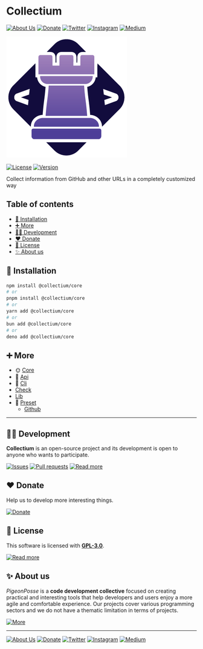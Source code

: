 # Collectium

[![About Us](https://img.shields.io/badge/About%20Us-grey?style=for-the-badge&logoColor=white)](https://pigeonposse.com?popup=about)
[![Donate](https://img.shields.io/badge/Donate-pink?style=for-the-badge&logoColor=white)](https://pigeonposse.com/?popup=donate)
[![Twitter](https://img.shields.io/badge/Twitter-black?style=for-the-badge&logoColor=white&logo=twitter)](https://twitter.com/pigeonposse_)
[![Instagram](https://img.shields.io/badge/Instagram-black?style=for-the-badge&logoColor=white&logo=instagram)](https://www.instagram.com/pigeon.posse/)
[![Medium](https://img.shields.io/badge/Medium-black?style=for-the-badge&logoColor=white&logo=medium)](https://medium.com/@pigeonposse)

[![BANNER](https://github.com/pigeonposse/collectium/blob/main/docs/public/banner.png?raw=true)](https://collectium.pigeonposse.com/)

[![License](https://img.shields.io/github/license/pigeonposse/collectium?style=for-the-badge&color=green&logoColor=white)](/LICENSE)
[![Version](https://img.shields.io/npm/v/collectium?style=for-the-badge&color=blue&label=Version)](https://www.npmjs.com/package/collectium)

Collect information from GitHub and other URLs in a completely customized way

## Table of contents

- [🔑 Installation](#-installation)
- [➕ More](#-more)
- [👨‍💻 Development](#-development)
- [❤️ Donate](#-donate)
- [📜 License](#-license)
- [✨ About us](#-about-us)




## 🔑 Installation

```bash 
npm install @collectium/core
# or
pnpm install @collectium/core
# or
yarn add @collectium/core
# or
bun add @collectium/core
# or
deno add @collectium/core
```

## ➕ More

- 🌞 [Core](https://collectium.pigeonposse.com/guide/core)
- 📖 [Api](https://collectium.pigeonposse.com/guide/api)
- 🔢 [Cli](https://collectium.pigeonposse.com/guide/cli)
- [Check](https://collectium.pigeonposse.com/guide/check)
- [Lib](https://collectium.pigeonposse.com/guide/lib)
- 💾 [Preset](https://collectium.pigeonposse.com/guide/preset)
  - [Github](https://collectium.pigeonposse.com/guide/preset/github)


---

## 👨‍💻 Development

__Collectium__ is an open-source project and its development is open to anyone who wants to participate.

[![Issues](https://img.shields.io/badge/Issues-grey?style=for-the-badge)](https://github.com/pigeonposse/collectium/issues)
[![Pull requests](https://img.shields.io/badge/Pulls-grey?style=for-the-badge)]({{const.pkg.repository.url}}/pulls)
[![Read more](https://img.shields.io/badge/Read%20more-grey?style=for-the-badge)]({{const.pkg.homepage}})

## ❤️ Donate

Help us to develop more interesting things.

[![Donate](https://img.shields.io/badge/Donate-grey?style=for-the-badge)](https://pigeonposse.com/?popup=donate)

## 📜 License

This software is licensed with __[GPL-3.0](https://github.com/pigeonposse/collectium/blob/main/LICENSE)__.

[![Read more](https://img.shields.io/badge/Read-more-grey?style=for-the-badge)](https://github.com/pigeonposse/collectium/blob/main/LICENSE)

## ✨ About us

*PigeonPosse* is a __code development collective__ focused on creating practical and interesting tools that help developers and users enjoy a more agile and comfortable experience. Our projects cover various programming sectors and we do not have a thematic limitation in terms of projects.

[![More](https://img.shields.io/badge/Read-more-grey?style=for-the-badge)](https://github.com/pigeonposse)

---



[![About Us](https://img.shields.io/badge/About%20Us-grey?style=for-the-badge&logoColor=white)](https://pigeonposse.com?popup=about)
[![Donate](https://img.shields.io/badge/Donate-pink?style=for-the-badge&logoColor=white)](https://pigeonposse.com/?popup=donate)
[![Twitter](https://img.shields.io/badge/Twitter-black?style=for-the-badge&logoColor=white&logo=twitter)](https://twitter.com/pigeonposse_)
[![Instagram](https://img.shields.io/badge/Instagram-black?style=for-the-badge&logoColor=white&logo=instagram)](https://www.instagram.com/pigeon.posse/)
[![Medium](https://img.shields.io/badge/Medium-black?style=for-the-badge&logoColor=white&logo=medium)](https://medium.com/@pigeonposse)

<!--

██████╗ ██╗ ██████╗ ███████╗ ██████╗ ███╗   ██╗██████╗  ██████╗ ███████╗███████╗███████╗
██╔══██╗██║██╔════╝ ██╔════╝██╔═══██╗████╗  ██║██╔══██╗██╔═══██╗██╔════╝██╔════╝██╔════╝
██████╔╝██║██║  ███╗█████╗  ██║   ██║██╔██╗ ██║██████╔╝██║   ██║███████╗███████╗█████╗  
██╔═══╝ ██║██║   ██║██╔══╝  ██║   ██║██║╚██╗██║██╔═══╝ ██║   ██║╚════██║╚════██║██╔══╝  
██║     ██║╚██████╔╝███████╗╚██████╔╝██║ ╚████║██║     ╚██████╔╝███████║███████║███████╗
╚═╝     ╚═╝ ╚═════╝ ╚══════╝ ╚═════╝ ╚═╝  ╚═══╝╚═╝      ╚═════╝ ╚══════╝╚══════╝╚══════╝
                                                                                        
                                                                                        
                                                                                        
█████╗█████╗█████╗█████╗█████╗█████╗█████╗                                              
╚════╝╚════╝╚════╝╚════╝╚════╝╚════╝╚════╝                                              
                                                                                        
                                                                                        
                                                                                        
 ██████╗ ██████╗ ██╗     ██╗     ███████╗ ██████╗████████╗██╗██╗   ██╗███╗   ███╗       
██╔════╝██╔═══██╗██║     ██║     ██╔════╝██╔════╝╚══██╔══╝██║██║   ██║████╗ ████║       
██║     ██║   ██║██║     ██║     █████╗  ██║        ██║   ██║██║   ██║██╔████╔██║       
██║     ██║   ██║██║     ██║     ██╔══╝  ██║        ██║   ██║██║   ██║██║╚██╔╝██║       
╚██████╗╚██████╔╝███████╗███████╗███████╗╚██████╗   ██║   ██║╚██████╔╝██║ ╚═╝ ██║       
 ╚═════╝ ╚═════╝ ╚══════╝╚══════╝╚══════╝ ╚═════╝   ╚═╝   ╚═╝ ╚═════╝ ╚═╝     ╚═╝       
                                                                                        
- Author: [Angelo](https://github.com/angelespejo)



-->

